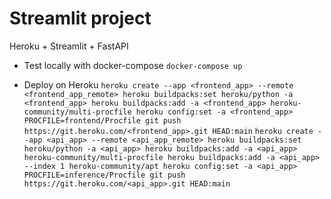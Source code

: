 # Streamlit project

Heroku + Streamlit + FastAPI

- Test locally with docker-compose
`
	docker-compose up
`

- Deploy on Heroku
`
	heroku create --app <frontend_app> --remote <frontend_app_remote>
	heroku buildpacks:set heroku/python -a <frontend_app>
	heroku buildpacks:add -a <frontend_app> heroku-community/multi-procfile
	heroku config:set -a <frontend_app> PROCFILE=frontend/Procfile
	git push https://git.heroku.com/<frontend_app>.git HEAD:main
`
`
	heroku create --app <api_app> --remote <api_app_remote>
	heroku buildpacks:set heroku/python -a <api_app>
	heroku buildpacks:add -a <api_app> heroku-community/multi-procfile
	heroku buildpacks:add -a <api_app> --index 1 heroku-community/apt
	heroku config:set -a <api_app> PROCFILE=inference/Procfile
	git push https://git.heroku.com/<api_app>.git HEAD:main
`


